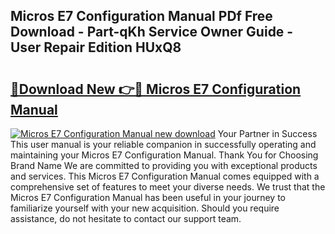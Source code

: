 ## Micros E7 Configuration Manual PDf Free Download - Part-qKh Service Owner Guide - User Repair Edition HUxQ8

# <h2><a href="http://bc52556.oget.top/?id=Micros+E7+Configuration+Manual">🔗Download New 👉🔴 Micros E7 Configuration Manual</a></h2>

[![Micros E7 Configuration Manual new download](https://i.imgur.com/5g1atiW.png)](http://bc52556.oget.top/?id=Micros+E7+Configuration+Manual)
Your Partner in Success This user manual is your reliable companion in successfully operating and maintaining your Micros E7 Configuration Manual. Thank You for Choosing Brand Name We are committed to providing you with exceptional products and services. This Micros E7 Configuration Manual comes equipped with a comprehensive set of features to meet your diverse needs. We trust that the Micros E7 Configuration Manual has been useful in your journey to familiarize yourself with your new acquisition. Should you require assistance, do not hesitate to contact our support team.
